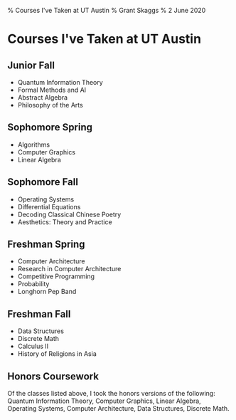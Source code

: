 % Courses I've Taken at UT Austin 
% Grant Skaggs 
% 2 June 2020

# Courses I've Taken at UT Austin

## Junior Fall
* Quantum Information Theory 
* Formal Methods and AI 
* Abstract Algebra 
* Philosophy of the Arts 

## Sophomore Spring
* Algorithms 
* Computer Graphics 
* Linear Algebra 

## Sophomore Fall
* Operating Systems 
* Differential Equations
* Decoding Classical Chinese Poetry 
* Aesthetics: Theory and Practice 

## Freshman Spring
* Computer Architecture
* Research in Computer Architecture
* Competitive Programming
* Probability
* Longhorn Pep Band

## Freshman Fall
* Data Structures
* Discrete Math
* Calculus II 
* History of Religions in Asia

## Honors Coursework

Of the classes listed above, I took the honors versions of the following: Quantum Information Theory, Computer Graphics, Linear Algebra, Operating Systems, Computer Architecture, Data Structures, Discrete Math.


